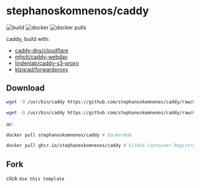# stephanoskomnenos/caddy

![build](https://github.com/stephanoskomnenos/caddy/actions/workflows/build.yml/badge.svg)
![docker](https://github.com/stephanoskomnenos/caddy/actions/workflows/docker.yml/badge.svg)
![docker pulls](https://img.shields.io/docker/pulls/stephanoskomnenos/caddy.svg)

caddy, build with:

- [caddy-dns/cloudflare](https://github.com/caddy-dns/cloudflare)
- [mholt/caddy-webdav](https://github.com/mholt/caddy-webdav)
- [lindenlab/caddy-s3-proxy](https://github.com/lindenlab/caddy-s3-proxy)
- [klzgrad/forwardproxy](https://github.com/klzgrad/forwardproxy)

## Download

```bash
wget -O /usr/bin/caddy https://github.com/stephanoskomnenos/caddy/raw/main/caddy_amd64 # amd64

wget -O /usr/bin/caddy https://github.com/stephanoskomnenos/caddy/raw/main/caddy_arm64 # arm64
```

or:

```bash
docker pull stephanoskomnenos/caddy # DockerHub

docker pull ghcr.io/stephanoskomnenos/caddy # GitHub Container Registry
```

## Fork

click ```Use this template```
